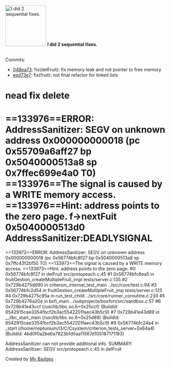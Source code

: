 <img src="https://github.com/my-badges/my-badges/blob/master/src/all-badges/fix-commit/fix-2.png?raw=true" alt="I did 2 sequential fixes." title="I did 2 sequential fixes." width="128">
<strong>I did 2 sequential fixes.</strong>
<br><br>

Commits:

- <a href="https://github.com/Neptunium931/Csystem/commit/048ea7392733c701c333b5a2b0d73bc9fe749e0b">048ea73</a>: fix(delFruit): fix memory leak and not pointer to free memory
- <a href="https://github.com/Neptunium931/Csystem/commit/eed73e778867f5df92cb21256aaaa68d38f05b8b">eed73e7</a>: fix(fruit): not final refactor for linked lists

nead fix delete
=================================================================
==133976==ERROR: AddressSanitizer: SEGV on unknown address 0x000000000018 (pc 0x55709a6aff27 bp 0x5040000513a8 sp 0x7ffec699e4a0 T0)
==133976==The signal is caused by a WRITE memory access.
==133976==Hint: address points to the zero page.
f->nextFuit 0x5040000513d0
AddressSanitizer:DEADLYSIGNAL
=================================================================
==133973==ERROR: AddressSanitizer: SEGV on unknown address 0x000000000018 (pc 0x56774bfc8f27 bp 0x5040000513a8 sp 0x7ffc43f2bf50 T0)
==133973==The signal is caused by a WRITE memory access.
==133973==Hint: address points to the zero page.
    #0 0x56774bfc8f27 in delFruit src/protopeach.c:45
    #1 0x56774bfc6ea5 in fruitGestion_createMultipleFruit_impl tests/server.c:135
    #2 0x729b4275d690 in criterion_internal_test_main ../src/core/test.c:94
    #3 0x56774bfc2d54 in fruitGestion_createMultipleFruit_jmp tests/server.c:125
    #4 0x729b4275c95a in run_test_child ../src/core/runner_coroutine.c:230
    #5 0x729b4276a20e in bxfi_main ../subprojects/boxfort/src/sandbox.c:57
    #6 0x729b41e43ccf  (/usr/lib/libc.so.6+0x25ccf) (BuildId: 6542915cee3354fbcf2b3ac5542201faec43b5c9)
    #7 0x729b41e43d89 in __libc_start_main (/usr/lib/libc.so.6+0x25d89) (BuildId: 6542915cee3354fbcf2b3ac5542201faec43b5c9)
    #8 0x56774bfc24a4 in _start (/home/neptunium/l3/C/Csystem/criterion_tests_server+0x64a4) (BuildId: 4bd0f0a2be6a7823b1d5aa11567d105187171193)

AddressSanitizer can not provide additional info.
SUMMARY: AddressSanitizer: SEGV src/protopeach.c:45 in delFruit


Created by <a href="https://github.com/my-badges/my-badges">My Badges</a>